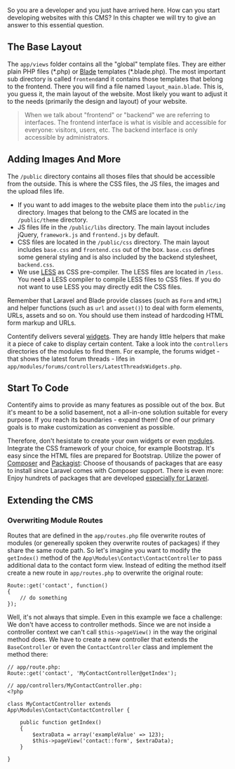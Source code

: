 So you are a developer and you just have arrived here. How can you start developing websites with this CMS? In this chapter we will try to give an answer to this essential question.

## The Base Layout

The `app/views` folder contains all the "global" template files. They are either plain PHP files (\*.php) or [Blade](Blade) templates (\*.blade.php). The most important sub directory is called `frontend`and it contains those templates that belong to the frontend. There you will find a file named `layout_main.blade`. This is, you guess it, the main layout of the website. Most likely you want to adjust it to the needs (primarily the design and layout) of your website.

> When we talk about "frontend" or "backend" we are referring to interfaces. The frontend interface is what is visible and accessible for everyone: visitors, users, etc. The backend interface is only accessible by administrators.

## Adding Images And More

The `/public` directory contains all thoses files that should be accessible from the outside. This is where the CSS files, the JS files, the images and the upload files life. 

* If you want to add images to the website place them into the `public/img` directory. Images that belong to the CMS are located in the `/public/theme` directory.
* JS files life in the `/public/libs` directory. The main layout includes jQuery, `framework.js` and `frontend.js` by default.
* CSS files are located in the `/public/css` directory. The main layout includes `base.css` and `frontend.css` out of the box. `base.css` defines some general styling and is also included by the backend stylesheet, `backend.css`.
* We use [LESS](http://lesscss.org) as CSS pre-compiler. The LESS files are located in `/less`. You need a LESS compiler to compile LESS files to CSS files. If you do not want to use LESS you may directly edit the CSS files.

Remember that Laravel and Blade provide classes (such as `Form` and `HTML`) and helper functions (such as `url` and `asset()`) to deal with form elements, URLs, assets and so on. You should use them instead of hardcoding HTML form markup and URLs.

Contentify delivers several [widgets](Widgets). They are handy little helpers that make it a piece of cake to display certain content. Take a look into the `controllers` directories of the modules to find them. For example, the forums widget - that shows the latest forum threads - lifes in `app/modules/forums/controllers/LatestThreadsWidgets.php`.

## Start To Code

Contentify aims to provide as many features as possible out of the box. But it's meant to be a solid basement, not a all-in-one solution suitable for every purpose. If you reach its boundaries - expand them! One of our primary goals is to make customization as convenient as possible. 

Therefore, don't hesistate to create your own widgets or even [modules](Modules). Integrate the CSS framework of your choice, for example Bootstrap. It's easy since the HTML files are prepared for Bootstrap. Utilize the power of [Composer](https://getcomposer.org) and [Packagist](https://packagist.org): Choose of thousands of packages that are easy to install since Laravel comes with Composer support. There is even more: Enjoy hundrets of packages that are developed [especially for Laravel](http://packalyst.com).

## Extending the CMS

### Overwriting Module Routes

Routes that are defined in the `app/routes.php` file overwrite routes of modules (or genereally spoken they overwrite routes of packages) if they share the same route path. So let's imagine you want to modify the `getIndex()` method of the `App\Modules\Contact\ContactController` to pass additional data to the contact form view. Instead of editing the method itself create a new route in `app/routes.php` to overwrite the original route:

    Route::get('contact', function()
    {
        // do something
    });

Well, it's not always that simple. Even in this example we face a challenge: We don't have access to controller methods. Since we are not inside a controller context we can't call `$this->pageView()` in the way the original method does. We have to create a new controller that extends the `BaseController` or even the `ContactController` class and implement the method there:

    // app/route.php:
    Route::get('contact', 'MyContactController@getIndex');

    // app/controllers/MyContactController.php:
    <?php

    class MyContactController extends App\Modules\Contact\ContactController {

        public function getIndex()
        {
            $extraData = array('exampleValue' => 123);
            $this->pageView('contact::form', $extraData);
        }

    }